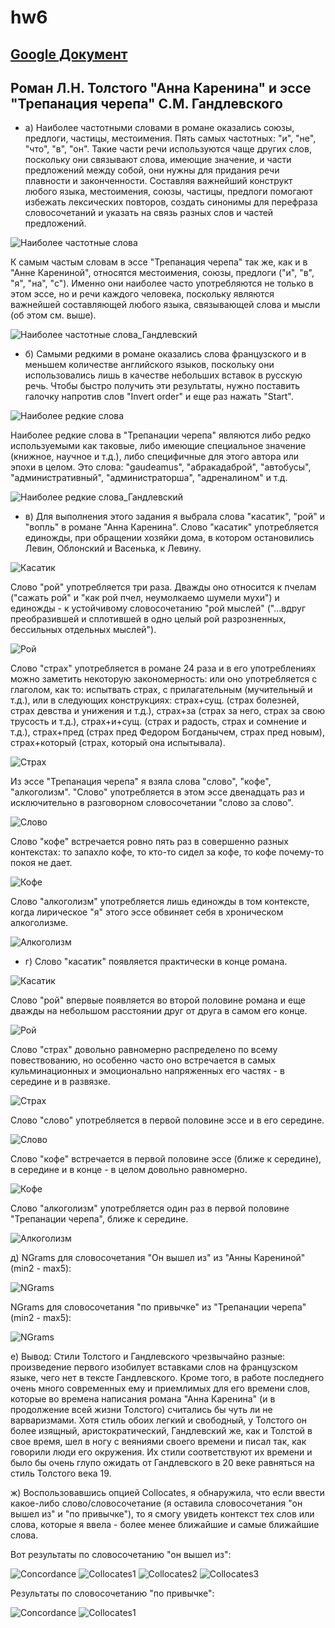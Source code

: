 # hw6
## [Google Документ](https://docs.google.com/document/d/1dpqxzfUaw2sWeO4so0DNHUqkZBPmZ5BcrT1n-FV397c/edit)
## Роман Л.Н. Толстого "Анна Каренина" и эссе "Трепанация черепа" С.М. Гандлевского
* а) Наиболее частотными словами в романе оказались союзы, предлоги, частицы, местоимения. Пять самых частотных: "и", "не", "что", "в", "он". Такие части речи используются чаще других слов, поскольку они связывают слова, имеющие значение, и части предложений между собой, они нужны для придания речи плавности и законченности. Составляя важнейший конструкт любого языка, местоимения, союзы, частицы, предлоги помогают избежать лексических повторов, создать синонимы для перефраза словосочетаний и указать на связь разных слов и частей предложений.

![Наиболее частотные слова](https://github.com/Oleschuk/hw6/blob/master/%D0%A1%D0%BD%D0%B8%D0%BC%D0%BE%D0%BA.PNG)

К самым частым словам в эссе "Трепанация черепа" так же, как и в "Анне Карениной", относятся местоимения, союзы, предлоги ("и", "в", "я", "на", "с"). Именно они наиболее часто употребляются не только в этом эссе, но и речи каждого человека, поскольку являются важнейшей составляющей любого языка, связывающей слова и мысли (об этом см. выше).

![Наиболее частотные слова_Гандлевский](https://github.com/Oleschuk/hw6/blob/master/%D0%93%D0%B0%D0%BD%D0%B4%D0%BB%D0%B5%D0%B2%D1%81%D0%BA%D0%B8%D0%B9%20%D1%81%D0%B0%D0%BC%D1%8B%D0%B5%20%D1%87%D0%B0%D1%81%D1%82%D1%8B%D0%B5%20%D1%81%D0%BB%D0%BE%D0%B2%D0%B0.PNG)

* б) Самыми редкими в романе оказались слова французского и в меньшем количестве английского языков, поскольку они использовались лишь в качестве небольших вставок в русскую речь. Чтобы быстро получить эти результаты, нужно поставить галочку напротив слов "Invert order" и еще раз нажать "Start".

![Наиболее редкие слова](https://github.com/Oleschuk/hw6/blob/master/%D0%A1%D0%BD%D0%B8%D0%BC%D0%BE%D0%BA1.PNG) 

Наиболее редкие слова в "Трепанации черепа" являются либо редко используемыми как таковые, либо имеющие специальное значение (книжное, научное и т.д.), либо специфичные для этого автора или эпохи в целом. Это слова: "gaudeamus", "абракадаброй", "автобусы", "административный", "администраторша", "адреналином" и т.д.

![Наиболее редкие слова_Гандлевский](https://github.com/Oleschuk/hw6/blob/master/%D0%93%D0%B0%D0%BD%D0%B4%D0%BB%D0%B5%D0%B2%D1%81%D0%BA%D0%B8%D0%B9%20%D1%81%D0%B0%D0%BC%D1%8B%D0%B5%20%D1%80%D0%B5%D0%B4%D0%BA%D0%B8%D0%B5%20%D1%81%D0%BB%D0%BE%D0%B2%D0%B0.PNG)

* в) Для выполнения этого задания я выбрала слова "касатик", "рой" и "вопль" в романе "Анна Каренина". Слово "касатик" употребляется единожды, при обращении хозяйки дома, в котором остановились Левин, Облонский и Васенька, к Левину.

![Касатик](https://github.com/Oleschuk/hw6/blob/master/%D0%A1%D0%BD%D0%B8%D0%BC%D0%BE%D0%BA2.PNG)

Слово "рой" употребляется три раза. Дважды оно относится к пчелам ("сажать рой" и "как рой пчел, неумолкаемо шумели мухи") и единожды - к устойчивому словосочетанию "рой мыслей" ("...вдруг преобразившей и сплотившей в одно целый рой разрозненных, бессильных отдельных мыслей").

![Рой](https://github.com/Oleschuk/hw6/blob/master/%D0%A1%D0%BD%D0%B8%D0%BC%D0%BE%D0%BA3.PNG)

Слово "страх" употребляется в романе 24 раза и в его употреблениях можно заметить некоторую закономерность: или оно употребляется с глаголом, как то: испытвать страх, с прилагательным (мучительный и т.д.), или в следующих конструкциях: страх+сущ. (страх болезней, страх девства и унижения и т.д.), страх+за (страх за него, страх за свою трусость и т.д.), страх+и+сущ. (страх и радость, страх и сомнение и т.д.), страх+пред (страх пред Федором Богданычем, страх пред новым), страх+который (страх, который она испытывала).

![Страх](https://github.com/Oleschuk/hw6/blob/master/%D0%A1%D1%82%D1%80%D0%B0%D1%85.PNG)

Из эссе "Трепанация черепа" я взяла слова "слово", "кофе", "алкоголизм". "Слово" употребляется в этом эссе двенадцать раз и исключительно в разговорном словосочетании "слово за слово".

![Слово](https://github.com/Oleschuk/hw6/blob/master/%D0%93%D0%B0%D0%BD%D0%B4%D0%BB%D0%B5%D0%B2%D1%81%D0%BA%D0%B8%D0%B9%20%D1%81%D0%BB%D0%BE%D0%B2%D0%BE.PNG)

Слово "кофе" встречается ровно пять раз в совершенно разных контекстах: то запахло кофе, то кто-то сидел за кофе, то кофе почему-то покоя не дает.

![Кофе](https://github.com/Oleschuk/hw6/blob/master/%D0%93%D0%B0%D0%BD%D0%B4%D0%BB%D0%B5%D0%B2%D1%81%D0%BA%D0%B8%D0%B9%20%D0%BA%D0%BE%D1%84%D0%B5.PNG)

Слово "алкоголизм" употребляется лишь единожды в том контексте, когда лирическое "я" этого эссе обвиняет себя в хроническом алкоголизме.

![Алкоголизм](https://github.com/Oleschuk/hw6/blob/master/%D0%93%D0%B0%D0%BD%D0%B4%D0%BB%D0%B5%D0%B2%D1%81%D0%BA%D0%B8%D0%B9%20%D0%B0%D0%BB%D0%BA%D0%BE%D0%B3%D0%BE%D0%BB%D0%B8%D0%B7%D0%BC.PNG)

* г) Слово "касатик" появляется практически в конце романа.

![Касатик](https://github.com/Oleschuk/hw6/blob/master/%D0%A1%D0%BD%D0%B8%D0%BC%D0%BE%D0%BA5.PNG)

Слово "рой" впервые появляется во второй половине романа и еще дважды на небольшом расстоянии друг от друга в самом его конце.

![Рой](https://github.com/Oleschuk/hw6/blob/master/%D0%A1%D0%BD%D0%B8%D0%BC%D0%BE%D0%BA6.PNG)

Слово "страх" довольно равномерно распределено по всему повествованию, но особенно часто оно встречается в самых кульминационных и эмоционально напряженных его частях - в середине и в развязке.

![Страх](https://github.com/Oleschuk/hw6/blob/master/%D0%A1%D0%BD%D0%B8%D0%BC%D0%BE%D0%BA7.PNG)

Слово "слово" употребляется в первой половине эссе и в его середине.

![Слово](https://github.com/Oleschuk/hw6/blob/master/Concordance%20Plot%20%D1%81%D0%BB%D0%BE%D0%B2%D0%BE.PNG)

Слово "кофе" встречается в первой половине эссе (ближе к середине), в середине и в конце - в целом довольно равномерно.

![Кофе](https://github.com/Oleschuk/hw6/blob/master/Concordance%20Plot%20%D0%BA%D0%BE%D1%84%D0%B5.PNG)

Слово "алкоголизм" употребляется один раз в первой половине "Трепанации черепа", ближе к середине.

![Алкоголизм](https://github.com/Oleschuk/hw6/blob/master/Concordance%20Plot%20%D0%B0%D0%BB%D0%BA%D0%BE%D0%B3%D0%BE%D0%BB%D0%B8%D0%B7%D0%BC.PNG)

д) NGrams для словосочетания "Он вышел из" из "Анны Карениной" (min2 - max5):

![NGrams](https://github.com/Oleschuk/hw6/blob/master/%D0%A1%D0%BD%D0%B8%D0%BC%D0%BE%D0%BA8.PNG)

NGrams для словосочетания "по привычке" из "Трепанации черепа" (min2 - max5):

![NGrams](https://github.com/Oleschuk/hw6/blob/master/%D0%9F%D0%BE%20%D0%BF%D1%80%D0%B8%D0%B2%D1%8B%D1%87%D0%BA%D0%B5.PNG)

е) Вывод: Стили Толстого и Гандлевского чрезвычайно разные: произведение первого изобилует вставками слов на французском языке, чего нет в тексте Гандлевского. Кроме того, в работе последнего очень много современных ему и приемлимых для его времени слов, которые во времена написания романа "Анна Каренина" (и в продолжение всей жизни Толстого) считались бы чуть ли не варваризмами. Хотя стиль обоих легкий и свободный, у Толстого он более изящный, аристократический, Гандлевский же, как и Толстой в свое время, шел в ногу с веяниями своего времени и писал так, как говорили люди его окружения. Их стили соответствуют их времени и было бы очень глупо ожидать от Гандлевского в 20 веке равняться на стиль Толстого века 19.

ж) Воспользовавшись опцией Collocates, я обнаружила, что если ввести какое-либо слово/словосочетание (я оставила словосочетания "он вышел из" и "по привычке"), то я смогу увидеть контекст тех слов или слова, которые я ввела - более менее ближайшие и самые ближайшие слова.

Вот результаты по словосочетанию "он вышел из":

![Concordance](https://github.com/Oleschuk/hw6/blob/master/%D0%9E%D0%BD%20%D0%B2%D1%8B%D1%88%D0%B5%D0%BB%20%D0%B8%D0%B7%20Concordance.PNG)
![Collocates1](https://github.com/Oleschuk/hw6/blob/master/%D0%9E%D0%BD%20%D0%B2%D1%8B%D1%88%D0%B5%D0%BB%20%D0%B8%D0%B7%201.PNG)
![Collocates2](https://github.com/Oleschuk/hw6/blob/master/%D0%9E%D0%BD%20%D0%B2%D1%8B%D1%88%D0%B5%D0%BB%20%D0%B8%D0%B7%202.PNG)
![Collocates3](https://github.com/Oleschuk/hw6/blob/master/%D0%9E%D0%BD%20%D0%B2%D1%8B%D1%88%D0%B5%D0%BB%20%D0%B8%D0%B7%203.PNG)

Результаты по словосочетанию "по привычке":

![Concordance](https://github.com/Oleschuk/hw6/blob/master/%D0%9F%D0%BE%20%D0%BF%D1%80%D0%B8%D0%B2%D1%8B%D1%87%D0%BA%D0%B5%20Concordance.PNG)
![Collocates1](https://github.com/Oleschuk/hw6/blob/master/%D0%9F%D0%BE%20%D0%BF%D1%80%D0%B8%D0%B2%D1%8B%D1%87%D0%BA%D0%B5%20Collocates.PNG)
